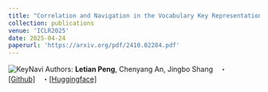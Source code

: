 ```yaml
---
title: "Correlation and Navigation in the Vocabulary Key Representation Space of Language Models."
collection: publications
venue: 'ICLR2025'
date: 2025-04-24
paperurl: 'https://arxiv.org/pdf/2410.02284.pdf'
---
```

![KeyNavi](https://github.com/user-attachments/assets/79a5d00a-3cef-4f02-89d0-d4d827fd6f71)
Authors: **Letian Peng**, Chenyang An, Jingbo Shang　・[[Github]](https://github.com/KomeijiForce/KeyNavi)　・[[Huggingface]](https://huggingface.co/datasets/KomeijiForce/llama3_vocabulary_cluster)
